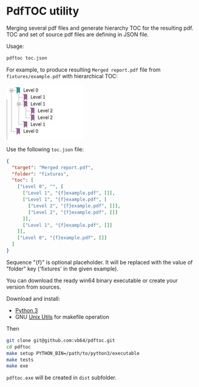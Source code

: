 # PdfTOC utility

Merging several pdf files and generate hierarchy TOC for the resulting pdf. TOC and set of source pdf files are defining in JSON file.

Usage:
```bash
pdftoc toc.json
```

For example, to produce resulting `Merged report.pdf` file from `fixtures/example.pdf` with hierarchical TOC:

![Merged report.pdf](fixtures/example.jpg)

Use the following `toc.json` file:

```json
{
  "target": "Merged report.pdf",
  "folder": "fixtures",
  "toc": [
    ["Level 0", "", [
      ["Level 1", "{f}example.pdf", []],
      ["Level 1", "{f}example.pdf", [
        ["Level 2", "{f}example.pdf", []],
        ["Level 2", "{f}example.pdf", []]
      ]],
      ["Level 1", "{f}example.pdf", []]
    ]],
    ["Level 0", "{f}example.pdf", []]
  ]
}
```

Sequence "{f}" is optional placeholder. It will be replaced with the value of "folder" key ('fixtures' in the given example).

You can download the ready win64 binary executable or create your version from sources.

Download and install:

- [Python 3](https://www.python.org/downloads/release/python-3810/)
- GNU [Unix Utils](http://unxutils.sourceforge.net/) for makefile operation

Then

```bash
git clone git@github.com:vb64/pdftoc.git
cd pdftoc
make setup PYTHON_BIN=/path/to/python3/executable
make tests
make exe
```

`pdftoc.exe` will be created in `dist` subfolder.
